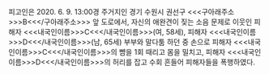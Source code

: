 피고인은 2020. 6. 9. 13:00경 주거지인 경기 수원시 권선구 <<<구아래주소>>>B<<</구아래주소>>> 앞 도로에서, 자신의 애완견이 짖는 소음 문제로 이웃인 피해자 <<<내국인이름>>>C<<</내국인이름>>>(여, 58세), 피해자 <<<내국인이름>>>D<<</내국인이름>>>(남, 65세) 부부와 말다툼 하던 중 손으로 피해자 <<<내국인이름>>>C<<</내국인이름>>>의 뺨을 1회 때리고 몸을 밀치고, 피해자 <<<내국인이름>>>D<<</내국인이름>>>의 허리를 잡고 수회 흔들어 피해자들을 폭행하였다.